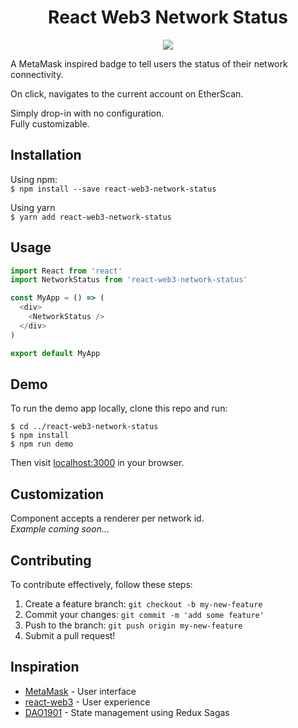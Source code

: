 <h1 style="text-align: center;" markdown="1">React Web3 Network Status</h1>
<p align="center">
<img src="https://user-images.githubusercontent.com/4658359/30234946-21873ec8-94c8-11e7-88ee-296b098a49f8.gif" />
</p>

A MetaMask inspired badge to tell users the status of their network connectivity.

On click, navigates to the current account on EtherScan.  

Simply drop-in with no configuration.  
Fully customizable.

## Installation
Using npm:  
`$ npm install --save react-web3-network-status`  

Using yarn  
`$ yarn add react-web3-network-status`

## Usage
```javascript
import React from 'react'
import NetworkStatus from 'react-web3-network-status'

const MyApp = () => (
  <div>
    <NetworkStatus />
  </div>
)

export default MyApp
```

## Demo
To run the demo app locally, clone this repo and run:
```
$ cd ../react-web3-network-status
$ npm install
$ npm run demo
```
Then visit [localhost:3000](http://localhost:3000) in your browser.

## Customization
Component accepts a renderer per network id.  
_Example coming soon..._

## Contributing
To contribute effectively, follow these steps:
1. Create a feature branch: `git checkout -b my-new-feature`
2. Commit your changes: `git commit -m 'add some feature'`
3. Push to the branch: `git push origin my-new-feature`
4. Submit a pull request!

## Inspiration
* [MetaMask](https://github.com/MetaMask/metamask-extension) - User interface
* [react-web3](https://github.com/coopermaruyama/react-web3) - User experience
* [DAO1901](https://github.com/asseth/dao1901) - State management using Redux Sagas
